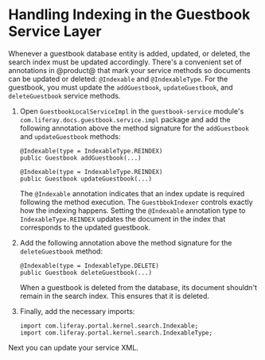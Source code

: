 # Handling Indexing in the Guestbook Service Layer [](id=handling-indexing-in-the-guestbook-service-layer)

Whenever a guestbook database entity is added, updated, or deleted, the search
index must be updated accordingly. There's a convenient set of annotations in
@product@ that mark your service methods so documents can be updated or deleted: 
`@Indexable` and `@IndexableType`. For the guestbook, you must update the
`addGuestbook`, `updateGuestbook`, and `deleteGuestbook` service methods.

1.  Open `GuestbookLocalServiceImpl` in the `guestbook-service` module's 
    `com.liferay.docs.guestbook.service.impl` package and add the following 
    annotation above the method signature for the `addGuestbook` and 
    `updateGuestbook` methods:

        @Indexable(type = IndexableType.REINDEX)
        public Guestbook addGuestbook(...)

        @Indexable(type = IndexableType.REINDEX)
        public Guestbook updateGuestbook(...)

    The `@Indexable` annotation indicates that an index update is required
    following the method execution. The `GuestbbokIndexer` controls exactly
    how the indexing happens. Setting the `@Indexable` annotation type to
    `IndexableType.REINDEX` updates the document in the index that corresponds
    to the updated guestbook.

2.  Add the following annotation above the method signature for the 
    `deleteGuestbook` method:

        @Indexable(type = IndexableType.DELETE)
        public Guestbook deleteGuestbook(...)

    When a guestbook is deleted from the database, its document shouldn't
    remain in the search index. This ensures that it is deleted.

3.  Finally, add the necessary imports:

        import com.liferay.portal.kernel.search.Indexable;
        import com.liferay.portal.kernel.search.IndexableType;

Next you can update your service XML.

